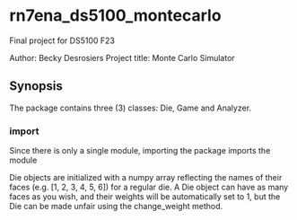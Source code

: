 # rn7ena_ds5100_montecarlo
Final project for DS5100 F23

Author: Becky Desrosiers
Project title: Monte Carlo Simulator

## Synopsis
The package contains three (3) classes: Die, Game and Analyzer.

### import
Since there is only a single module, importing the package imports the module



Die objects are initialized with a numpy array reflecting the names of their faces (e.g. [1, 2, 3, 4, 5, 6]) for a regular die. A Die object can have as many faces as you wish, and their weights will be automatically set to 1, but the Die can be made unfair using the change_weight method.

